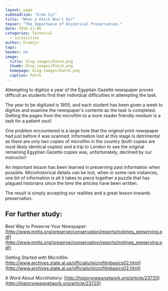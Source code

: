 ```yaml
---
layout: page
subheadline: "Erek Cyr"
title: "When a Patch Won't Do!"
teaser: "The Importance of Historical Preservation."
date: 2016-11-06
categories: Technical
  - curiosities
author: ErekCyr
tags:
header: no
image:
  title: blog-images/Patch.png
  thumb: blog-images/Patch.png
  homepage: blog-images/Patch.png
  caption: Patch
---
```

Attempting to digitize a year of the Egyptian Gazette newspaper proves difficult as students find their individual difficulties in attempting the task.

The year to be digitized is 1905, and each student has been given a week to digitize and examine the newspaper's contents as the task is completed. Getting the pages from the microfilm to a more reader friendly medium is a task for a patient soul!

One problem encountered is a large hole that the *original* print newspaper had just before it was scanned. Information lost at this stage is detrimental as there are only two copies of microfilm in the country (both copies are most likely identical copies) and a trip to London to see the original remaining Egyptian Gazette copies was, unfortunately, declined by our instructor!

An important lesson has been learned in preserving past information when possible. Microhistorical details can be lost, when in some rare instances, one bit of information is all it takes to piece together a puzzle that has plagued historians since the time the articles have been written.

The result is simply accepting our realities and a great lesson towards preservation.

## For further study:
Best Way to Preserve Your Newspaper:
[http://www.mnhs.org/preserve/conservation/reports/nytimes_preserving.pdf](http://www.mnhs.org/preserve/conservation/reports/nytimes_preserving.pdf)

Getting Started with Microfilm:
[http://www.archives.state.al.us/officials/microfilmbasics02.html](http://www.archives.state.al.us/officials/microfilmbasics02.html)

A Word About Microhistory:
[http://historynewsnetwork.org/article/23720](http://historynewsnetwork.org/article/23720)

